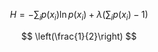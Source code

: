 
<script type="text/javascript" src="http://cdn.mathjax.org/mathjax/latest/MathJax.js?config=default"></script>
$$
H = -\sum_{i}{p(x_i) \ln p(x_i)} + \lambda ( \sum_i {p(x_i)-1} )
$$

$$
\left(\frac{1}{2}\right)
$$
